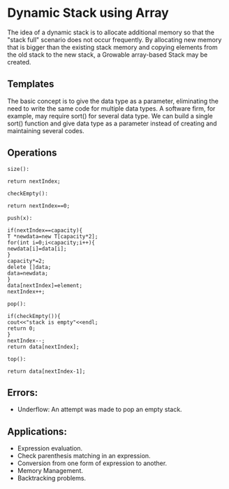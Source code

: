 # Dynamic Stack using Array

The idea of a dynamic stack is to allocate additional memory so that the "stack full" scenario does not occur frequently.
By allocating new memory that is bigger than the existing stack memory and copying elements from the old stack to the new stack, a Growable array-based Stack may be created. 

## Templates

The basic concept is to give the data type as a parameter, eliminating the need to write the same code for multiple data types. A software firm, for example, may require sort() for several data type. We can build a single sort() function and give data type as a parameter instead of creating and maintaining several codes.

## Operations

`size():`

```
return nextIndex;
```
    
`checkEmpty():`

 ```
return nextIndex==0;        
 ```
 
`push(x):`

```
if(nextIndex==capacity){
T *newdata=new T[capacity*2];
for(int i=0;i<capacity;i++){
newdata[i]=data[i];
}
capacity*=2;
delete []data;
data=newdata;                   
}        
data[nextIndex]=element;
nextIndex++;
```

`pop():`

 ```
if(checkEmpty()){
cout<<"stack is empty"<<endl;
return 0;
}
nextIndex--;
return data[nextIndex];
 ```  
 
`top():`

 ```
 return data[nextIndex-1];
 ```
  
## Errors:

- Underflow: An attempt was made to pop an empty stack.

## Applications:

- Expression evaluation.
- Check parenthesis matching in an expression.
- Conversion from one form of expression to another.
- Memory Management.
- Backtracking problems.
  
  
  
    
